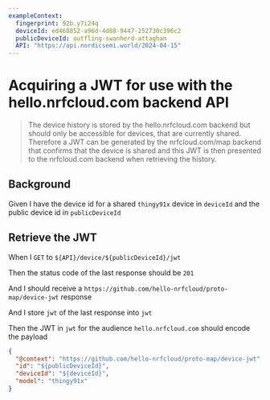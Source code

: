 ```yaml
---
exampleContext:
  fingerprint: 92b.y7i24q
  deviceId: ed468852-a96d-4d88-9447-252730c396c2
  publicDeviceId: outfling-swanherd-attaghan
  API: "https://api.nordicsemi.world/2024-04-15"
---
```


# Acquiring a JWT for use with the hello.nrfcloud.com backend API

> The device history is stored by the hello.nrfcloud.com backend but should only
> be accessible for devices, that are currently shared. Therefore a JWT can be
> generated by the nrfcloud.com/map backend that confirms that the device is
> shared and this JWT is then presented to the nrfcloud.com backend when
> retrieving the history.

## Background

Given I have the device id for a shared `thingy91x` device in `deviceId` and the
public device id in `publicDeviceId`

## Retrieve the JWT

When I `GET` to `${API}/device/${publicDeviceId}/jwt`

Then the status code of the last response should be `201`

And I should receive a `https://github.com/hello-nrfcloud/proto-map/device-jwt`
response

And I store `jwt` of the last response into `jwt`

Then the JWT in `jwt` for the audience `hello.nrfcloud.com` should encode the
payload

```json
{
  "@context": "https://github.com/hello-nrfcloud/proto-map/device-jwt",
  "id": "${publicDeviceId}",
  "deviceId": "${deviceId}",
  "model": "thingy91x"
}
```
